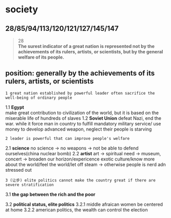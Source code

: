 society
==============
28/85/94/113/120/121/127/145/147
------------------
>28  
>**The surest indicator of a great nation is represented not by the achievements of its rulers, artists, or scientists, but by the general welfare of its people.**

## position: generally by the achievements of its rulers, artists, or scientists

    1 great nation established by powerful leader often sacrifice the well-being of ordinary people
1.1 **Egypt**  
make great contribution to civilization of the world, but it is based on the miserable life of hundreds of slaves 
1.2 **Soviet Union**
defeat Nazi, end the war. while it force man in country to  fulfill mandatory military service/ use money to develop advanced weapon, neglect their people is starving

    2 leader is powerful that can improve people's welfare
2.1 **science**
no science -> no weapons -> not be able to defend ourselves(china nuclear bomb)
2.2 **artist**
art -> spiritual need -> museum, concert -> broaden our horizon/expericence exotic culture/know more about the world/feel the world/let off steam -> otherwise people is nerd adn stressed out

    3 (让步) elite politics cannot make the country great if there are severe stratification
3.1 **the gap between the rich and the poor**

3.2 **political status, elite politics**
3.2.1 middle afraican women be centered at home
3.2.2 american politics, the wealth can control the election
<!--stackedit_data:
eyJoaXN0b3J5IjpbLTEzNTE4NzcxNzEsLTE1NDQ2NjIyMTcsND
kxODAzMzQwLC03NTA3MTM4NDhdfQ==
-->